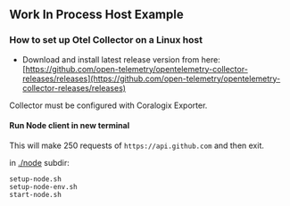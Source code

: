 ## Work In Process Host Example

### How to set up Otel Collector on a Linux host 
- Download and install latest release version
from here: [https://github.com/open-telemetry/opentelemetry-collector-releases/releases](https://github.com/open-telemetry/opentelemetry-collector-releases/releases)  

Collector must be configured with Coralogix Exporter.  

#### Run Node client in new terminal

This will make 250 requests of `https://api.github.com` and then exit.


in [./node](./node) subdir:
```
setup-node.sh
setup-node-env.sh
start-node.sh
```